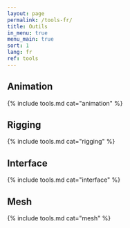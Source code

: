 ```yaml
---
layout: page
permalink: /tools-fr/
title: Outils
in_menu: true
menu_main: true
sort: 1
lang: fr
ref: tools
---
```


## Animation

{% include tools.md cat="animation" %}  

## Rigging

{% include tools.md cat="rigging" %}  

## Interface

{% include tools.md cat="interface" %}  

## Mesh

{% include tools.md cat="mesh" %}  
